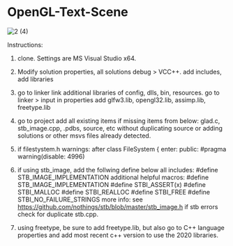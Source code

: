 # OpenGL-Text-Scene
![2 (4)](https://user-images.githubusercontent.com/110789514/209887682-eebc1c47-1d9c-4ed8-b21e-01d5a1e30858.png)

Instructions:

1. clone. Settings are MS Visual Studio x64. 

2. Modify solution properties, all solutions debug > VCC++.
add includes, add libraries

3. go to linker link additional libraries of config, dlls, bin, resources.
go to linker > input in properties add 
glfw3.lib, opengl32.lib, assimp.lib, freetype.lib

4. go to project add all existing items if missing items from below:
glad.c, stb_image.cpp, .pdbs, source, etc without duplicating source or adding solutions or other msvs files already detected. 

5. if filestystem.h warnings: 
after class FileSystem {
enter:
  public:
  #pragma warning(disable: 4996)

6. if using stb_image, add the follwing define below all includes: 
#define STB_IMAGE_IMPLEMENTATION
additional helpful macros:
#define STB_IMAGE_IMPLEMENTATION
#define STBI_ASSERT(x)
#define STBI_MALLOC
#define STBI_REALLOC 
#define STBI_FREE
#define STBI_NO_FAILURE_STRINGS
more info: see https://github.com/nothings/stb/blob/master/stb_image.h
if stb errors check for duplicate stb.cpp. 

7. using freetype, be sure to add freetype.lib, but also go to C++ language properties and add most recent c++ version to use the 2020 libraries. 


